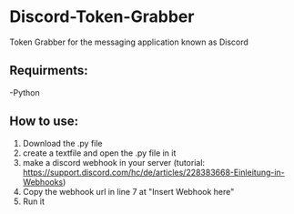# Discord-Token-Grabber
Token Grabber for the messaging application known as Discord 

Requirments:
-------------------------------------------------------
-Python


How to use:
--------------------------------------------------------
1. Download the .py file
2. create a textfile and open the .py file in it
3. make a discord webhook in your server (tutorial: https://support.discord.com/hc/de/articles/228383668-Einleitung-in-Webhooks)
4. Copy the webhook url in line 7 at "Insert Webhook here"
5. Run it

